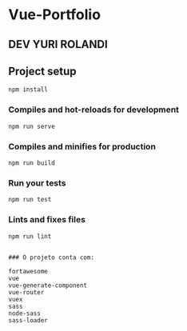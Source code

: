 # Vue-Portfolio

## DEV YURI ROLANDI

## Project setup
```
npm install
```

### Compiles and hot-reloads for development
```
npm run serve
```

### Compiles and minifies for production
```
npm run build
```

### Run your tests
```
npm run test
```

### Lints and fixes files
```
npm run lint


### O projeto conta com:

fortawesome
vue
vue-generate-component
vue-router
vuex
sass
node-sass
sass-loader

